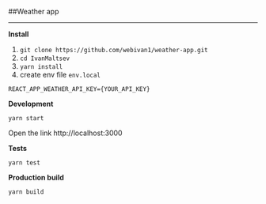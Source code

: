 ##Weather app
________

**Install**

1) `git clone https://github.com/webivan1/weather-app.git`
2) `cd IvanMaltsev`
3) `yarn install`
4) create env file `env.local`
```
REACT_APP_WEATHER_API_KEY={YOUR_API_KEY}
```

**Development**

`yarn start`

Open the link http://localhost:3000

**Tests**

`yarn test`

**Production build**

`yarn build`

